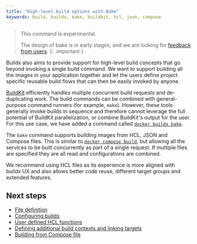 ```yaml
---
title: "High-level build options with Bake"
keywords: build, buildx, bake, buildkit, hcl, json, compose
---
```


> This command is experimental.
>
> The design of bake is in early stages, and we are looking for [feedback from users](https://github.com/docker/buildx/issues).
{: .important }

Buildx also aims to provide support for high-level build concepts that go beyond
invoking a single build command. We want to support building all the images in
your application together and let the users define project specific reusable
build flows that can then be easily invoked by anyone.

[BuildKit](https://github.com/moby/buildkit) efficiently handles multiple
concurrent build requests and de-duplicating work. The build commands can be
combined with general-purpose command runners (for example, `make`). However,
these tools generally invoke builds in sequence  and therefore cannot leverage
the full potential of BuildKit parallelization, or combine BuildKit's output
for the user. For this use case, we have added a command called
[`docker buildx bake`](https://docs.docker.com/engine/reference/commandline/buildx_bake/).

The `bake` command supports building images from HCL, JSON and Compose files.
This is similar to [`docker compose build`](https://docs.docker.com/compose/reference/build/),
but allowing all the services to be built concurrently as part of a single
request. If multiple files are specified they are all read and configurations are
combined.

We recommend using HCL files as its experience is more aligned with buildx UX
and also allows better code reuse, different target groups and extended features.

## Next steps

* [File definition](file-definition.md)
* [Configuring builds](configuring-build.md)
* [User defined HCL functions](hcl-funcs.md)
* [Defining additional build contexts and linking targets](build-contexts.md)
* [Building from Compose file](compose-file.md)
